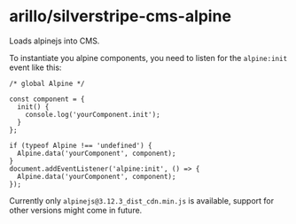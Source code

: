 # arillo/silverstripe-cms-alpine

Loads alpinejs into CMS.

To instantiate you alpine components, you need to listen for the `alpine:init` event like this:

```
/* global Alpine */

const component = {
  init() {
    console.log('yourComponent.init');
  }
};

if (typeof Alpine !== 'undefined') {
  Alpine.data('yourComponent', component);
}
document.addEventListener('alpine:init', () => {
  Alpine.data('yourComponent', component);
});
```

Currently only `alpinejs@3.12.3_dist_cdn.min.js` is available, support for other versions might come in future.
